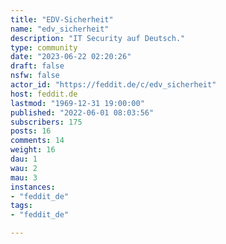 ```yaml
---
title: "EDV-Sicherheit" 
name: "edv_sicherheit"
description: "IT Security auf Deutsch."
type: community
date: "2023-06-22 02:20:26"
draft: false
nsfw: false
actor_id: "https://feddit.de/c/edv_sicherheit"
host: feddit.de
lastmod: "1969-12-31 19:00:00"
published: "2022-06-01 08:03:56"
subscribers: 175
posts: 16
comments: 14
weight: 16
dau: 1
wau: 2
mau: 3
instances:
- "feddit_de"
tags: 
- "feddit_de"

---
```

